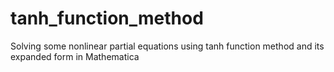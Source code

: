 # tanh_function_method
Solving some nonlinear partial equations using tanh function method and its expanded form in Mathematica
